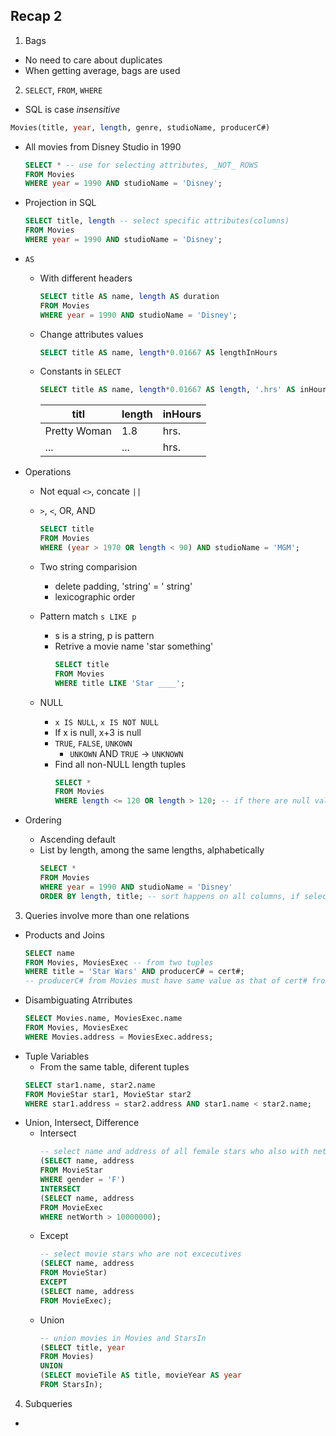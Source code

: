 ## Recap 2

1. Bags
  - No need to care about duplicates
  - When getting average, bags are used

2. `SELECT`, `FROM`, `WHERE`
  - SQL is case _insensitive_
  ```SQL
  Movies(title, year, length, genre, studioName, producerC#)
  ```
  - All movies from Disney Studio in 1990 
    ```sql
    SELECT * -- use for selecting attributes, _NOT_ ROWS
    FROM Movies
    WHERE year = 1990 AND studioName = 'Disney';
    ```
  - Projection in SQL
    ```sql
    SELECT title, length -- select specific attributes(columns)
    FROM Movies
    WHERE year = 1990 AND studioName = 'Disney';
    ```
  - `AS`
    * With different headers 
      ```sql
      SELECT title AS name, length AS duration
      FROM Movies
      WHERE year = 1990 AND studioName = 'Disney';
      ```
    * Change attributes values
      ```sql
      SELECT title AS name, length*0.01667 AS lengthInHours
      ```
    * Constants in `SELECT`
      ```sql
      SELECT title AS name, length*0.01667 AS length, '.hrs' AS inHours -- '.hrs' in every row
      ```
      titl | length | inHours
      ---|---|---
      Pretty Woman | 1.8| hrs.
      ... | ...| hrs.
      
  - Operations
    * Not equal `<>`, concate `||`
    * `>`, `<`, OR, AND
      ```sql
      SELECT title
      FROM Movies
      WHERE (year > 1970 OR length < 90) AND studioName = 'MGM';
      ```
    * Two string comparision
      * delete padding, 'string' = '  string'
      * lexicographic order
    
    * Pattern match `s LIKE p`
      * s is a string, p is pattern
      * Retrive a movie name 'star something'
        ```sql
        SELECT title
        FROM Movies
        WHERE title LIKE 'Star ____';
        ```
    * NULL
      * `x IS NULL`, `x IS NOT NULL`
      * If x is null, x+3 is null
      * `TRUE`, `FALSE`, `UNKOWN`
        * `UNKOWN` AND `TRUE` -> `UNKNOWN`
      * Find all non-NULL length tuples
        ```sql
        SELECT *
        FROM Movies
        WHERE length <= 120 OR length > 120; -- if there are null values in length, then do not return them
        ```
  - Ordering
    * Ascending default
    * List by length, among the same lengths, alphabetically
      ```sql
      SELECT *
      FROM Movies
      WHERE year = 1990 AND studioName = 'Disney'
      ORDER BY length, title; -- sort happens on all columns, if select producer, also valid
      ```
 
3. Queries involve more than one relations
  - Products and Joins
    ```sql
    SELECT name
    FROM Movies, MoviesExec -- from two tuples
    WHERE title = 'Star Wars' AND producerC# = cert#; 
    -- producerC# from Movies must have same value as that of cert# from MoviesExec
    ```
  - Disambiguating Atrributes
    ```sql
    SELECT Movies.name, MoviesExec.name
    FROM Movies, MoviesExec
    WHERE Movies.address = MoviesExec.address;
    ```
  - Tuple Variables
    * From the same table, diferent tuples
    ```sql
    SELECT star1.name, star2.name
    FROM MovieStar star1, MovieStar star2
    WHERE star1.address = star2.address AND star1.name < star2.name;
    ```
  - Union, Intersect, Difference
    * Intersect
      ```sql
      -- select name and address of all female stars who also with net worth greater than 10000000
      (SELECT name, address
      FROM MovieStar
      WHERE gender = 'F')
      INTERSECT
      (SELECT name, address
      FROM MovieExec
      WHERE netWorth > 10000000);
      ```
    * Except
      ```sql
      -- select movie stars who are not excecutives
      (SELECT name, address
      FROM MovieStar)
      EXCEPT
      (SELECT name, address
      FROM MovieExec);
      ```
    * Union
      ```sql
      -- union movies in Movies and StarsIn
      (SELECT title, year
      FROM Movies)
      UNION
      (SELECT movieTile AS title, movieYear AS year
      FROM StarsIn);
      ```
 
4. Subqueries
  - 
  
  
